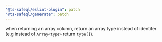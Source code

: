 ```yaml
---
"@ts-safeql/eslint-plugin": patch
"@ts-safeql/generate": patch
---
```


when returning an array column, return an array type instead of identifer (e.g instead of `Array<type>` return `type[]`).
